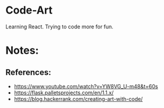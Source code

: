 # Code-Art

Learning React. Trying to code more for fun.

# Notes:

## References:

- https://www.youtube.com/watch?v=YW8VG_U-m48&t=60s
- https://flask.palletsprojects.com/en/1.1.x/
- https://blog.hackerrank.com/creating-art-with-code/

<!--
## Setup:

```Powershell
$env:FLASK_APP =".\hello.py"

flask run
```

## environment commands:

```Powerhsell
py -3 -m venv code-art-env
pip install -r requirements.txt
.\code-art-env\Scripts\activate
```
-->
